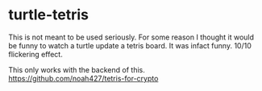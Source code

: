 # turtle-tetris
This is not meant to be used seriously.
For some reason I thought it would be funny to watch a turtle update a tetris board.
It was infact funny. 
10/10 flickering effect.

This only works with the backend of this.
https://github.com/noah427/tetris-for-crypto
